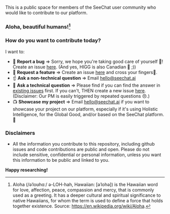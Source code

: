 This is a public space for members of the SeeChat user community who would like to contribute to our platform.

### Aloha, beautiful humans![^1] 
### How do you want to contribute today?
I want to:
- 🐛 **Report a bug** => Sorry, we hope you're taking good care of yourself 🤕! Create an issue [here](https://github.com/higgood/seechat-folks/issues/new/choose). (And yes, HIGG is also Canadian 🍁 ;))
- 🎣 **Request a feature** => Create an issue [here](https://github.com/higgood/seechat-folks/issues/new/choose) and cross your fingers🤞.
- ☝ **Ask a non-technical question** => Email hello@seechat.ai
- 🤔 **Ask a technical question** => Please find if you can find the answer in [existing issues](https://github.com/higgood/seechat-folks/issues) first. If you can't, THEN create a new issue [here](https://github.com/higgood/seechat-folks/issues/new/choose). (Disclaimer: Our PM is easily triggered by repeated questions 😠.)
- 📺 **Showcase my project** => Email hello@seechat.ai if you want to showcase your project on our platform, especially if it's using Holistic Intelligence, for the Global Good, and/or based on the SeeChat platform. 🤝

### Disclaimers
- All the information you contribute to this repository, including github issues and code contributions are public and open. Please do not include sensitive, confidential or personal information, unless you want this information to be public and linked to you. 

**Happy researching!**

[^1]: Aloha (/əˈloʊhɑː/ ə-LOH-hah, Hawaiian: [əˈlohə]) is the Hawaiian word for love, affection, peace, compassion and mercy, that is commonly used as a greeting. It has a deeper cultural and spiritual significance to native Hawaiians, for whom the term is used to define a force that holds together existence. Source: https://en.wikipedia.org/wiki/Aloha.

